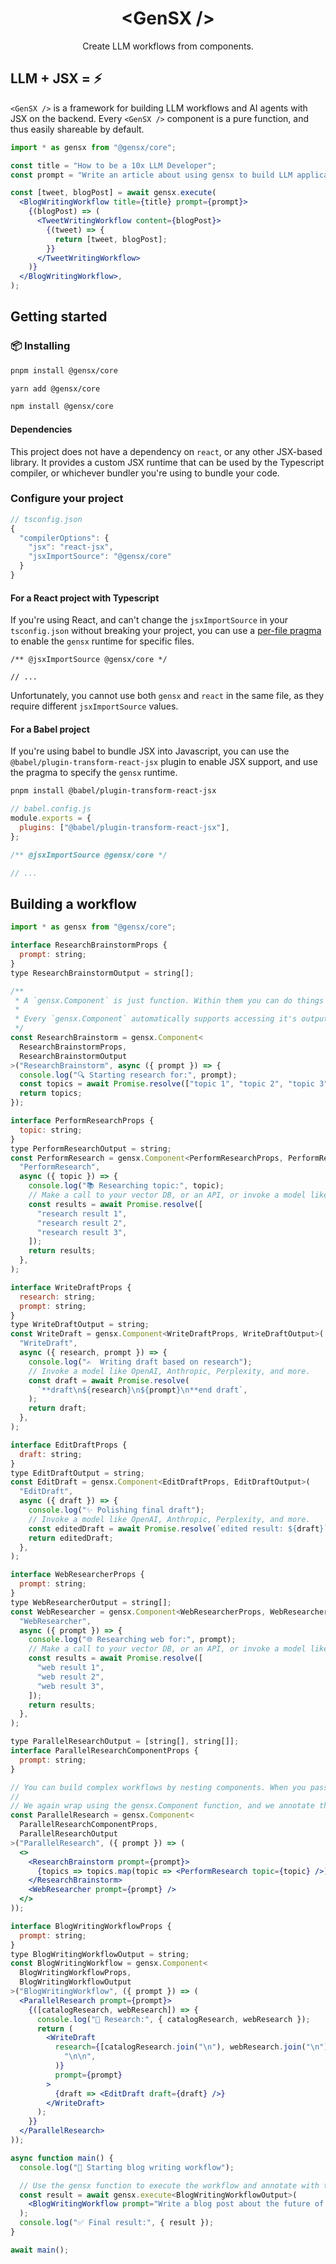 <h1 align="center">&lt;GenSX /&gt;</h1>

<p align="center">
  Create LLM workflows from components.
</p>

## LLM + JSX = ⚡️

`<GenSX />` is a framework for building LLM workflows and AI agents with JSX on the backend. Every `<GenSX />` component is a pure function, and thus easily shareable by default.

```jsx
import * as gensx from "@gensx/core";

const title = "How to be a 10x LLM Developer";
const prompt = "Write an article about using gensx to build LLM applications";

const [tweet, blogPost] = await gensx.execute(
  <BlogWritingWorkflow title={title} prompt={prompt}>
    {(blogPost) => (
      <TweetWritingWorkflow content={blogPost}>
        {(tweet) => {
          return [tweet, blogPost];
        }}
      </TweetWritingWorkflow>
    )}
  </BlogWritingWorkflow>,
);
```

## Getting started

### 📦 Installing

```bash
pnpm install @gensx/core
```

```bash
yarn add @gensx/core
```

```bash
npm install @gensx/core
```

#### Dependencies

This project does not have a dependency on `react`, or any other JSX-based library. It provides a custom JSX runtime that can be used by the Typescript compiler, or whichever bundler you're using to bundle your code.

### Configure your project

```ts
// tsconfig.json
{
  "compilerOptions": {
    "jsx": "react-jsx",
    "jsxImportSource": "@gensx/core"
  }
}
```

#### For a React project with Typescript

If you're using React, and can't change the `jsxImportSource` in your `tsconfig.json` without breaking your project, you can use a [per-file pragma](https://www.typescriptlang.org/tsconfig/#jsxImportSource) to enable the `gensx` runtime for specific files.

```tsx
/** @jsxImportSource @gensx/core */

// ...
```

Unfortunately, you cannot use both `gensx` and `react` in the same file, as they require different `jsxImportSource` values.

#### For a Babel project

If you're using babel to bundle JSX into Javascript, you can use the `@babel/plugin-transform-react-jsx` plugin to enable JSX support, and use the pragma to specify the `gensx` runtime.

```bash
pnpm install @babel/plugin-transform-react-jsx
```

```js
// babel.config.js
module.exports = {
  plugins: ["@babel/plugin-transform-react-jsx"],
};
```

```jsx
/** @jsxImportSource @gensx/core */

// ...
```

## Building a workflow

```jsx
import * as gensx from "@gensx/core";

interface ResearchBrainstormProps {
  prompt: string;
}
type ResearchBrainstormOutput = string[];

/**
 * A `gensx.Component` is just function. Within them you can do things like make calls to your vector DB, call APIs, or invoke models like OpenAI, Claude, Perplexity, and more.
 *
 * Every `gensx.Component` automatically supports accessing it's outputs by nesting a `child` function with no additional work required. For instance:
 */
const ResearchBrainstorm = gensx.Component<
  ResearchBrainstormProps,
  ResearchBrainstormOutput
>("ResearchBrainstorm", async ({ prompt }) => {
  console.log("🔍 Starting research for:", prompt);
  const topics = await Promise.resolve(["topic 1", "topic 2", "topic 3"]);
  return topics;
});

interface PerformResearchProps {
  topic: string;
}
type PerformResearchOutput = string;
const PerformResearch = gensx.Component<PerformResearchProps, PerformResearchOutput>(
  "PerformResearch",
  async ({ topic }) => {
    console.log("📚 Researching topic:", topic);
    // Make a call to your vector DB, or an API, or invoke a model like OpenAI, Anthropic, Perplexity, and more.
    const results = await Promise.resolve([
      "research result 1",
      "research result 2",
      "research result 3",
    ]);
    return results;
  },
);

interface WriteDraftProps {
  research: string;
  prompt: string;
}
type WriteDraftOutput = string;
const WriteDraft = gensx.Component<WriteDraftProps, WriteDraftOutput>(
  "WriteDraft",
  async ({ research, prompt }) => {
    console.log("✍️  Writing draft based on research");
    // Invoke a model like OpenAI, Anthropic, Perplexity, and more.
    const draft = await Promise.resolve(
      `**draft\n${research}\n${prompt}\n**end draft`,
    );
    return draft;
  },
);

interface EditDraftProps {
  draft: string;
}
type EditDraftOutput = string;
const EditDraft = gensx.Component<EditDraftProps, EditDraftOutput>(
  "EditDraft",
  async ({ draft }) => {
    console.log("✨ Polishing final draft");
    // Invoke a model like OpenAI, Anthropic, Perplexity, and more.
    const editedDraft = await Promise.resolve(`edited result: ${draft}`);
    return editedDraft;
  },
);

interface WebResearcherProps {
  prompt: string;
}
type WebResearcherOutput = string[];
const WebResearcher = gensx.Component<WebResearcherProps, WebResearcherOutput>(
  "WebResearcher",
  async ({ prompt }) => {
    console.log("🌐 Researching web for:", prompt);
    // Make a call to your vector DB, or an API, or invoke a model like OpenAI, Anthropic, Perplexity, and more.
    const results = await Promise.resolve([
      "web result 1",
      "web result 2",
      "web result 3",
    ]);
    return results;
  },
);

type ParallelResearchOutput = [string[], string[]];
interface ParallelResearchComponentProps {
  prompt: string;
}

// You can build complex workflows by nesting components. When you pass a child function to a component, it will be called with the output of that component, and you can use that output inside any child components. If you don't specify a function as a child, the result from that leaf node will be bubbled up as the final result.
//
// We again wrap using the gensx.Component function, and we annotate the output type with the type of the final result.
const ParallelResearch = gensx.Component<
  ParallelResearchComponentProps,
  ParallelResearchOutput
>("ParallelResearch", ({ prompt }) => (
  <>
    <ResearchBrainstorm prompt={prompt}>
      {topics => topics.map(topic => <PerformResearch topic={topic} />)}
    </ResearchBrainstorm>
    <WebResearcher prompt={prompt} />
  </>
));

interface BlogWritingWorkflowProps {
  prompt: string;
}
type BlogWritingWorkflowOutput = string;
const BlogWritingWorkflow = gensx.Component<
  BlogWritingWorkflowProps,
  BlogWritingWorkflowOutput
>("BlogWritingWorkflow", ({ prompt }) => (
  <ParallelResearch prompt={prompt}>
    {([catalogResearch, webResearch]) => {
      console.log("🧠 Research:", { catalogResearch, webResearch });
      return (
        <WriteDraft
          research={[catalogResearch.join("\n"), webResearch.join("\n")].join(
            "\n\n",
          )}
          prompt={prompt}
        >
          {draft => <EditDraft draft={draft} />}
        </WriteDraft>
      );
    }}
  </ParallelResearch>
));

async function main() {
  console.log("🚀 Starting blog writing workflow");

  // Use the gensx function to execute the workflow and annotate with the output type.
  const result = await gensx.execute<BlogWritingWorkflowOutput>(
    <BlogWritingWorkflow prompt="Write a blog post about the future of AI" />,
  );
  console.log("✅ Final result:", { result });
}

await main();
```
